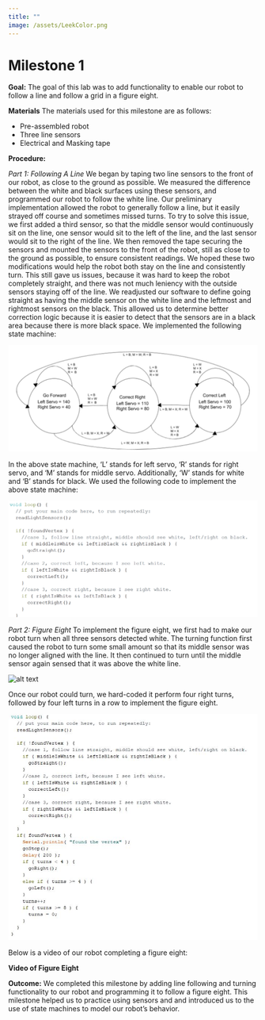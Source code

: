 ```yaml
---
title: ""
image: /assets/LeekColor.png
---
```


# Milestone 1


**Goal:**
The goal of this lab was to add functionality to enable our robot to follow a line and follow a grid in a figure eight.  

**Materials**
The materials used for this milestone are as follows:
* Pre-assembled robot
* Three line sensors
* Electrical and Masking tape

**Procedure:**


*Part 1: Following A Line*
We began by taping two line sensors to the front of our robot, as close to the ground as possible. We measured the difference between the white and black surfaces using these sensors, and programmed our robot to follow the white line. Our preliminary implementation allowed the robot to generally follow a line, but it easily strayed off course and sometimes missed turns. 
To try to solve this issue, we first added a third sensor, so that the middle sensor would continuously sit on the line, one sensor would sit to the left of the line, and the last sensor would sit to the right of the line. We then removed the tape securing the sensors and mounted the sensors to the front of the robot, still as close to the ground as possible, to ensure consistent readings. We hoped these two modifications would help the robot both stay on the line and consistently turn. This still gave us issues, because it was hard to keep the robot completely straight, and there was not much leniency with the outside sensors staying off of the line.
We readjusted our software to define going straight as having the middle sensor on the white line and the leftmost and rightmost sensors on the black. This allowed us to determine better correction logic because it is easier to detect that the sensors are in a black area because there is more black space. 
We implemented the following state machine:

![alt text](/assets/milestone1/statemachine.png)

In the above state machine, ‘L’ stands for left servo, ‘R’ stands for right servo, and ‘M’ stands for middle servo. Additionally, ‘W’ stands for white and ‘B’ stands for black.
We used the following code to implement the above state machine:

![alt text](/assets/milestone1/statemachinecode.png)

*Part 2: Figure Eight*
To implement the figure eight, we first had to make our robot turn when all three sensors detected white. The turning function first caused the robot to turn some small amount so that its middle sensor was no longer aligned with the line. It then continued to turn until the middle sensor again sensed that it was above the white line.

![alt text](/assets/milestone1/whitelinecode.png)

Once our robot could turn, we hard-coded it perform four right turns, followed by four left turns in a row to implement the figure eight.

![alt text](/assets/milestone1/figureeightcode.jpg)

Below is a video of our robot completing a figure eight:

**Video of Figure Eight**  

**Outcome:**
We completed this milestone by adding line following and turning functionality to our robot and programming it to follow a figure eight. This milestone helped us to practice using sensors and and introduced us to the use of state machines to model our robot’s behavior.













